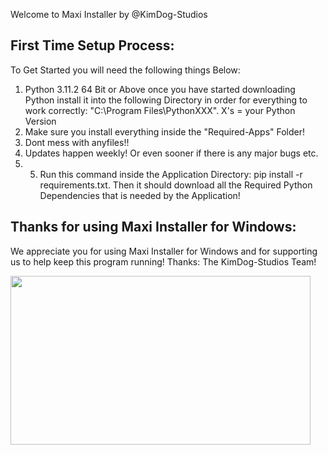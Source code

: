 Welcome to Maxi Installer by @KimDog-Studios
 ## First Time Setup Process:
To Get Started you will need the following things Below:
1. Python 3.11.2 64 Bit or Above once you have started downloading Python install it into the following Directory in order for everything to work correctly: "C:\Program Files\PythonXXX". X's = your Python Version
2. Make sure you install everything inside the "Required-Apps" Folder!
3. Dont mess with anyfiles!!
4. Updates happen weekly! Or even sooner if there is any major bugs etc.
5. 5. Run this command inside the Application Directory: pip install -r requirements.txt. Then it should download all the Required Python Dependencies that is needed by the Application!

## Thanks for using Maxi Installer for Windows:
We appreciate you for using Maxi Installer for Windows and for supporting us to help keep this program running!
Thanks: The KimDog-Studios Team!

 <img src="https://i.imgur.com/xhVJFZX.gif" width="480" height="270" />
